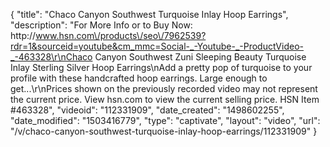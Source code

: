 {
    "title": "Chaco Canyon Southwest Turquoise Inlay Hoop Earrings",
    "description": "For More Info or to Buy Now: http:\/\/www.hsn.com\/products\/seo\/7962539?rdr=1&sourceid=youtube&cm_mmc=Social-_-Youtube-_-ProductVideo-_-463328\r\nChaco Canyon Southwest Zuni Sleeping Beauty Turquoise Inlay Sterling Silver Hoop Earrings\nAdd a pretty pop of turquoise to your profile with these handcrafted hoop earrings. Large enough to get...\r\nPrices shown on the previously recorded video may not represent the current price.  View hsn.com to view the current selling price. HSN Item #463328",
    "videoid": "112331909",
    "date_created": "1498602255",
    "date_modified": "1503416779",
    "type": "captivate",
    "layout": "video",
    "url": "\/v\/chaco-canyon-southwest-turquoise-inlay-hoop-earrings\/112331909"
}